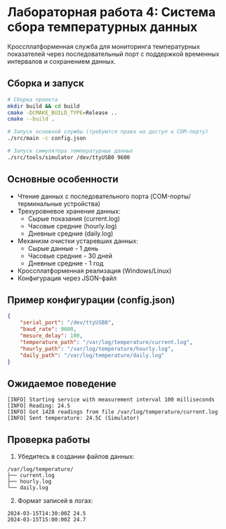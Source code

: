 # Лабораторная работа 4: Система сбора температурных данных

Кроссплатформенная служба для мониторинга температурных показателей через последовательный порт с поддержкой временных интервалов и сохранением данных.

## Сборка и запуск

```bash
# Сборка проекта
mkdir build && cd build
cmake -DCMAKE_BUILD_TYPE=Release ..
cmake --build .

# Запуск основной службы (требуются права на доступ к COM-порту)
./src/main -c config.json

# Запуск симулятора температурных данных
./src/tools/simulator /dev/ttyUSB0 9600
```

## Основные особенности
- Чтение данных с последовательного порта (COM-порты/терминальные устройства)
- Трехуровневое хранение данных:
  - Сырые показания (current.log)
  - Часовые средние (hourly.log)
  - Дневные средние (daily.log)
- Механизм очистки устаревших данных:
  - Сырые данные - 1 день
  - Часовые средние - 30 дней
  - Дневные средние - 1 год
- Кроссплатформенная реализация (Windows/Linux)
- Конфигурация через JSON-файл

## Пример конфигурации (config.json)
```json
{
    "serial_port": "/dev/ttyUSB0",
    "baud_rate": 9600,
    "mesure_delay": 100,
    "temperature_path": "/var/log/temperature/current.log",
    "hourly_path": "/var/log/temperature/hourly.log",
    "daily_path": "/var/log/temperature/daily.log"
}
```

## Ожидаемое поведение
```
[INFO] Starting service with measurement interval 100 milliseconds
[INFO] Reading: 24.5
[INFO] Got 1428 readings from file /var/log/temperature/current.log
[INFO] Sent temperature: 24.5C (Simulator)
```

## Проверка работы
1. Убедитесь в создании файлов данных:
```
/var/log/temperature/
├── current.log
├── hourly.log
└── daily.log
```

2. Формат записей в логах:
```
2024-03-15T14:30:00Z 24.5
2024-03-15T15:00:00Z 24.7
```
